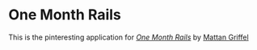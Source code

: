 # One Month Rails

This is the pinteresting application for
[*One Month Rails*](http://onemonthrails.com)
by [Mattan Griffel](http://mattangriffel.com)